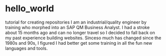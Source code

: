 # hello_world
tutorial for creating repositories
I am an industrial/quality engineer by training who morphed into an SAP QM Business Analyst.
I had a stroke about 15 months ago and can no longer travel so I decided to fall back on my past experience
building websites.  Sinceso much has changed since the 1980s and 90s, I figured I had better get some 
training in all the fun new languages and tools.
